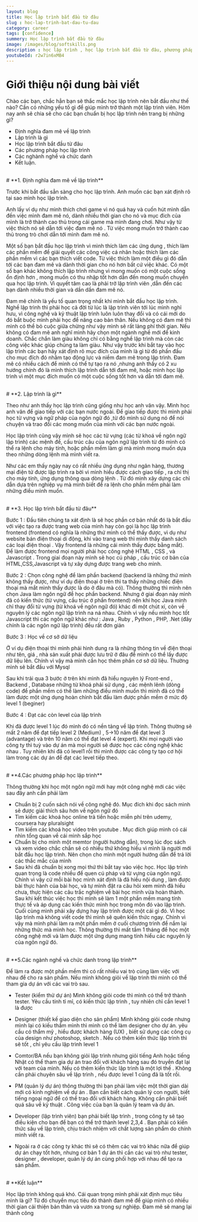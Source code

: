 ```yaml
---
layout: blog
title: Học lập trình bắt đầu từ đâu
slug : hoc-lap-trinh-bat-dau-tu-dau
category: career
tags: [confidence]
summery: Học lập trình bắt đầu từ đâu  
image: /images/blog/softskills.png
description : học lập trình , học lập trình bắt đầu từ đâu, phương pháp học lập trình cho người mới bắt đầu.
youtubeId: r2w7in6xMB4
---
```


# **Giới thiệu nội dung bài viết**

Chào các bạn, chắc hẳn bạn sẽ thắc mắc học lập trình nên bắt đầu như thế nào? Cần có những yếu tố gì để giúp mình trở thành một lập trình viên. Hôm nay anh sẽ chia sẽ cho các bạn chuẩn bị học lập trình nên trang bị những gì?

- Định nghĩa đam mê về lập trình
- Lập trình là gì
- Học lập trình bắt đầu từ đâu
- Các phương pháp học lập trình
- Các nghành nghề và chức danh
- Kết luận.

<br>
# **1. Định nghĩa đam mê về lập trình**

Trước khi bắt đầu sẳn sàng cho học lập trình. Anh muốn các bạn xát định rõ tại sao mình học lập trình.

Anh lấy ví dụ như mình thích chơi game vì nó quá hay và cuốn hút mình dẫn đến việc mình đam mê nó, dành nhiều thời gian cho nó và mục đich của mình là trở thành cao thủ trong cái game mà mình đang chơi. Như vậy từ việc thích nó sẽ dẫn tới việc đam mê nó . Từ việc mong muốn trở thành cao thủ trong trò chơi dẫn tới mình đam mê nó.

Một số bạn bắt đầu học lập trình  vì mình thích làm các ứng dụng , thích làm các phần mềm để giải quyết các công việc cá nhân hoặc thích làm các phần mềm vì các bạn thích viết code. Từ việc thích làm một điều gì đó dẫn tới các bạn đam mê và dành thời gian cho nó hơn bất cứ việc khác. Có một số bạn khác không thích lập trình nhưng vì mong muốn có một cuộc sống ổn định hơn , mong muốn có thu nhập tốt hơn dẫn đến mong muốn chuyển qua học lập trình. Vì quyết tâm cao là phải trở lập trình viên ,dẫn đến các bạn  dành nhiều thời gian và dần dần đam mê nó.  

Đam mê chính là yếu tố quan trọng nhất khi mình bắt đầu học lập trình. Nghề lập trình thì phải học cả đời từ lúc là lập trình viên tới lúc mình nghỉ hưu, vì công nghệ và kỷ thuật lập trình luôn luôn thay đổi và có cái mới do đó bắt buộc mình phải học để nâng cao bản thân. Nếu không có đam mê thì mình có thể bỏ cuộc giữa chừng như vậy mình sẽ rất lảng phí thời gian. Nếu không có đam mê anh nghĩ mình hãy chọn một ngành nghề mới để kinh doanh. Chắc chắn làm giàu không chỉ có bằng nghề lập trình mà còn các công việc khác giúp chúng ta làm giàu. Như vậy trước khi bắt tay vào học lập trình các bạn hãy xát định rõ mục đích của mình là gì từ đó phấn đấu cho mục đích đó nhằm tạo động lực và niềm đam mê trong lập trình. Đam mê có nhiều cách để mình có thể tự tạo ra nó ,nhưng anh thấy có 2 xu hướng chính đó là mình thích lập trình dẫn tới đam mê, hoặc mình học lập trình vì một mục đích muốn có một cuộc sống tốt hơn và dẫn tới đam mê.

<br>
# **2. Lập trình là gì**

Theo như anh thấy học lập trình cũng giống như học anh văn vậy. Mình học anh văn để giao tiếp với các bạn nước ngoài. Để giao tiếp được thì mình phải học từ vựng và ngữ pháp của ngôn ngữ đó ,từ đó mình sử dụng nó để nói chuyện và trao đổi các mong muốn của mình với các bạn nước ngoài.

Học lập trình cũng vậy mình sẽ học các từ vựng (các từ khoá về ngôn ngữ lập trình) các mệnh để, cấu trúc câu của ngôn ngữ lập trình từ đó mình có thể ra lệnh cho máy tính, hoặc phần mềm làm gì mà mình mong muốn dựa theo những dòng lệnh mà mình viết ra.

Như các em thấy ngày nay có rất nhiều ứng dụng như ngân hàng, thương mại điện tử được lập trình ra bời vì mình hiểu được cách giao tiếp , ra chỉ thị cho máy tính, ứng dụng thông qua dòng lệnh . Từ đó mình xây dựng các chỉ dẫn dựa trên nghiệp vụ mà mình biết để ra lệnh cho phần mềm phải làm những điều mình muốn.

<br>
# **3. Học lập trình bắt đầu từ đâu**

Bước 1 : Đầu tiên chúng ta xát định là sẽ học phần cơ bản nhất đó là bắt đầu với việc tạo ra được trang web của mình hay còn gọi là học lập trình frontend (frontend có nghĩa là những thứ mình có thể thấy được, vì dụ như website bán điện thoại di động, khi vào trang web thì mình thấy danh sách các loại điện thoại . Vậy frontend là những cái mình thấy được bằng mắt). Để làm được frontend mọi người phải học công nghệ HTML , CSS , và Javascript . Trong giai đoạn này mình sẽ học cú pháp , cấu trúc cơ bản của HTML,CSS,Javascript và tự xây dựng được trang web cho mình.

Bước 2 : Chọn công nghệ để làm phần backend (backend là những thứ mình không thấy được, như ví dụ điện thoại ở trên thì ta thấy những chiếc điện thoại mà mắt mình thấy được là do ở đâu mà có). Thông thường thì mình nên chọn Java làm ngôn ngữ để học phần backend. Nhưng ở giai đoạn này mình đã có kiến thức (từ vựng, cầu trúc ở phần frontend) nên khi học Java mình chỉ thay đổi từ vựng (từ khoá về ngôn ngữ đó) khác đi một chút xí, còn về nguyên lý các ngôn ngữ lập trình na ná nhau. Chính vì vậy nếu mình học tốt Javascript thì các ngôn ngữ khác như : Java , Ruby , Python , PHP, .Net (đây chính là các ngôn ngữ lập trình) đều rất đơn giản

Bước 3 : Học về cơ sở dữ liệu

Ở ví dụ điện thoại thì mình phải hình dung ra là những thông tin về điện thoại như tên, giá , nhà sản xuất phải được lưu trữ ở đâu để mình có thể lấy được dữ liệu lên. Chính vì vậy mà mình cần học thêm phần cơ sở dữ liệu. Thường mình sẽ bắt đầu với Mysql

Sau khi trải qua 3 bước ở trên khi mình đã hiểu nguyên lý Front-end , Backend , Database những từ khoá phải sử dụng , các mệnh lênh (dòng code) để phần mềm có thể làm những điều mình muốn thì mình đã có thể làm được một ứng dụng hoàn chỉnh bắt đầu làm được phần mềm ở mức độ level 1 (beginer)

Bước 4 : Đạt các còn level của lập trình

Khi đã được level 1 lúc đó mình đó có nền tảng về lập trình. Thông thường sẽ mất 2 năm để đạt tiếp level 2 (Medium) , 5->10 năm để đạt level 3 (advantage) và trên 10 năm có thể đạt level 4 (expert). Khi mọi người vào công ty thì tuỳ vào dự án mà mọi người sẽ được học các công nghệ khác nhau . Tuy nhiên khi đã có level1 rồi thì mình được các công ty tạo cơ hội làm trong các dự án để đạt các level tiếp theo.

<br>
# **4.Các phương pháp học lập trình**

Thông thường khi học một ngôn ngữ mới hay một công nghệ mới các việc sau đây anh cần phải làm

- Chuẩn bị 2 cuốn sách nói về công nghệ đó. Mục đích khi đọc sách mình sẽ được giải thích sâu hơn về ngôn ngữ đó
- Tìm kiếm các khoá học online trả tiền hoặc miễn phí trên udemy, coursera hay pluralsight
- Tìm kiếm các khoá học video trên youtube . Mục đích giúp mình có cái nhìn tổng quan về cái mình sắp học
- Chuẩn bị cho mình một memtor (người hướng dẫn), trong lúc đọc sách và xem video chắc chắn sẽ có
nhiều thứ không hiểu vì mình là người mới bắt đầu học lập trình. Nên chọn cho mình một người hướng dẫn để trả lời các thắc mắc của mình
- Sau khi đã chuẩn bị xong mọi thứ thì bắt tay vào việc học. Học lập trình quan trọng là code nhiều để quen cú pháp và từ vựng của ngôn ngữ. Chính vì vậy cứ mỗi bài học mình xát định là đã hiều nội dung , làm được bài thực hành của bài học, và tự mình đặt ra câu hỏi  xem mình đã hiểu chưa, thực hiện các câu trắc nghiệm về bài học mình vừa hoàn thành. Sau khi kết thúc việc học thì mình sẽ làm 1 một phần mềm mang tính thực tế và áp dụng các kiến thức mình học trong môn đó vào lập trình. Cuối cùng mình phải xây dựng hay lập trình được một cái gì đó. Vì học lập trình mà không viết code thì mình sẽ quên kiến thức ngay. Chính vì vậy mà mình phải làm ra một phần mềm ở cuối chương trình để nắm lại những thức mà mình học. Thông thường thì mất tầm 1 tháng để học một công nghệ mới và làm được một ứng dụng mang tính hiểu các nguyên lý của ngôn ngữ đó.

<br>
# **5.Các ngành nghề và chức danh trong lập trình**

Để làm ra được một phần mềm thì có rất nhiều vai trò cùng làm việc với nhau để cho ra sản phẩm. Nếu mình không giỏi về lập trình thì mình có thể tham gia dự án với các vai trò sau.

- Tester (kiểm thử dự án) Mình không giỏi code thì mình có thể trở thành tester. Yêu cầu tính tỉ mỉ, có kiến thức lập trình , tuy nhiên chỉ cần level 1 là được
- Designer (thiết kế giao diện cho sản phẩm) Mình không giỏi code nhưng mình lại có kiếu thẩm mình thì mình có thể làm designer cho dự án. yêu cầu có thẩm mỹ , hiểu được khách hàng (UX) , biết sử dụng các công cụ của design như photoshop, sketch . Nếu có thêm kiến thức lập trình thì sẽ tốt , chỉ yêu cầu lập trình level 1
- Comtor/BA  nếu bạn không giỏi lập trình nhưng giỏi tiếng Anh hoặc tiếng Nhật có thể tham gia dự án trao đổi với khách hàng sau đó truyền đạt lại với team của mình. Nếu có thêm kiến thức lập trình là một lợi thế . Không cần phải chuyên sâu về lập trình , nếu được level 1 cũng đã là tốt rồi.
- PM (quản lý dự án) thông thường thì bạn phải làm việc một thời gian dài mới có kinh nghiệm  về dự án . Bạn cần biết cách quản lý con người, biết tiếng ngoại ngữ để có thể trao đổi với khách hàng. Không cần phải biết quá sâu về kỷ thuật . Công việc của bạn là quản lý team và dự án.
- Developer (lập trình viên) bạn phải biết lập trình , trong công ty sẽ tạo điều kiện cho bạn để bạn có thể trở thành level 2,3,4 . Bạn phải có kiến thức sâu về lập trình, chịu trách nhiệm với chất lượng sản phẩm do chính mình viết ra.

- Ngoài ra ở các công ty khác thì sẽ có thêm các vai trò khác nữa để giúp dự án chạy tốt hơn, nhưng cơ bản 1 dự án thì cần các vai trò như tester, designer , developer, quản lý dự án cùng phối hợp với nhau để tạo ra sản phẩm.

<br>
# **Kết luận**

Học lập trình không quá khó. Cái quan trọng mình phải xát định mục tiêu mình là gì? Từ đó chuyển mục tiêu đó thành đam mê để giúp mình có nhiều thời gian cải thiện bản thân và vươn xa trong sự nghiệp. Đam mê sẽ mang lại thành công
